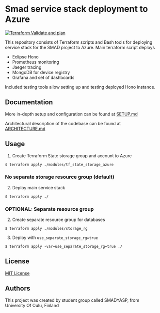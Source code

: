 # Smad service stack deployment to Azure

[![Terraform Validate and plan](https://github.com/smaddis/smad-deploy-azure/actions/workflows/terraform-plan.yml/badge.svg)](https://github.com/smaddis/smad-deploy-azure/actions/workflows/terraform-plan.yml)

This repository consists of Terraform scripts and Bash tools for deploying service stack for the SMAD project to Azure. Main terraform script deploys
- Eclipse Hono
- Prometheus monitoring
- Jaeger tracing
- MongoDB for device registry
- Grafana and set of dashboards

Included testing tools allow setting up and testing deployed Hono instance.

## Documentation

More in-depth setup and configuration can be found at [SETUP.md](./docs/SETUP.md)

Architectural description of the codebase can be found at [ARCHITECTURE.md](./docs/ARCHITECTURE.md)

## Usage

1. Create Terraform State storage group and account to Azure
```bash
$ terraform apply ./modules/tf_state_storage_azure
```
### No separate storage resource group (default)

2. Deploy main service stack

```bash
$ terraform apply ./
```

### OPTIONAL: Separate resource group

2. Create separate resource group for databases
```
$ terraform apply ./modules/storage_rg
```

3. Deploy with `use_separate_storage_rg=true`
```
$ terraform apply -var=use_separate_storage_rg=true ./
```

## License
[MIT License](./LICENSE)

## Authors

This project was created by student group called  SMADYASP, from University Of Oulu, Finland